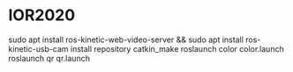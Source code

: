 # IOR2020
sudo apt install ros-kinetic-web-video-server &&
sudo apt install ros-kinetic-usb-cam
install repository
catkin_make
roslaunch color color.launch 
roslaunch qr qr.launch 
